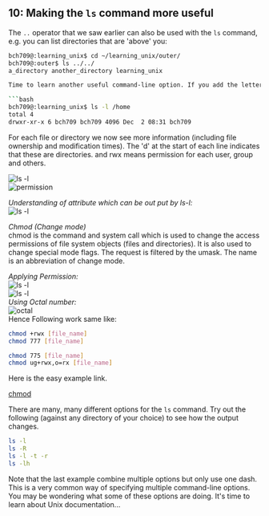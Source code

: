 ## 10: Making the `ls` command more useful

The `..` operator that we saw earlier can also be used with the `ls` command, e.g. you can list directories that are 'above' you:

```bash
bch709@:learning_unix$ cd ~/learning_unix/outer/
bch709@:outer$ ls ../../
a_directory another_directory learning_unix                                                                                                                  ```

Time to learn another useful command-line option. If you add the letter 'l' to the `ls` command it will give you a longer output compared to the default:

```bash
bch709@:learning_unix$ ls -l /home
total 4
drwxr-xr-x 6 bch709 bch709 4096 Dec  2 08:31 bch709
```
For each file or directory we now see more information (including file ownership and modification times). The 'd' at the start of each line indicates that these are directories. and rwx means permission for each user, group and others.

![ls -l](https://4.bp.blogspot.com/-NCCODMUfO4A/UM4byzdcvRI/AAAAAAAAAqs/ZvMPRC-elwE/s1600/linux_file_permissions.png)  
![permission](https://i.stack.imgur.com/3NNb8.png)  

*Understanding of attribute which can be out put by ls-l:*  
![ls -l](https://i.stack.imgur.com/Lm5yf.png)  

*Chmod (Change mode)*  
chmod is the command and system call which is used to change the access permissions of file system objects (files and directories). It is also used to change special mode flags. The request is filtered by the umask. The name is an abbreviation of change mode.    

*Applying Permission:*  
![ls -l](https://i.stack.imgur.com/DDHXy.png)  
![ls -l](https://i.stack.imgur.com/uNXVy.png)  
*Using Octal number:*  
![octal](https://i.stack.imgur.com/9fEAm.png)  
Hence Following work same like:
```bash
chmod +rwx [file_name]
chmod 777 [file_name]
```
```bash
chmod 775 [file_name]
chmod ug+rwx,o=rx [file_name]
```
Here is the easy example link.

[chmod](https://chmodcommand.com/)


There are many, many different options for the `ls` command. Try out the following (against any directory of your choice) to see how the output changes.

```bash
ls -l
ls -R
ls -l -t -r
ls -lh
```

Note that the last example combine multiple options but only use one dash. This is a very common way of specifying multiple command-line options. You may be wondering what some of these options are doing. It's time to learn about Unix documentation...
